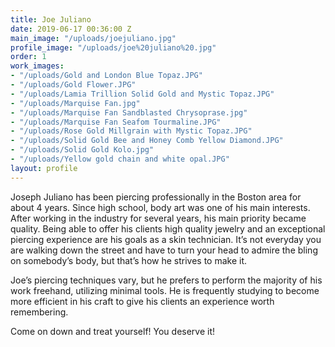 ```yaml
---
title: Joe Juliano
date: 2019-06-17 00:36:00 Z
main_image: "/uploads/joejuliano.jpg"
profile_image: "/uploads/joe%20juliano%20.jpg"
order: 1
work_images:
- "/uploads/Gold and London Blue Topaz.JPG"
- "/uploads/Gold Flower.JPG"
- "/uploads/Lamia Trillion Solid Gold and Mystic Topaz.JPG"
- "/uploads/Marquise Fan.jpg"
- "/uploads/Marquise Fan Sandblasted Chrysoprase.jpg"
- "/uploads/Marquise Fan Seafom Tourmaline.JPG"
- "/uploads/Rose Gold Millgrain with Mystic Topaz.JPG"
- "/uploads/Solid Gold Bee and Honey Comb Yellow Diamond.JPG"
- "/uploads/Solid Gold Kolo.jpg"
- "/uploads/Yellow gold chain and white opal.JPG"
layout: profile
---
```


Joseph Juliano has been piercing professionally in the Boston area for about 4 years. Since high school, body art was one of his main interests. After working in the industry for several years, his main priority became quality. Being able to offer his clients high quality jewelry and an exceptional piercing experience are his goals as a skin technician. It’s not everyday you are walking down the street and have to turn your head to admire the bling on somebody’s body, but that’s how he strives to make it.

Joe’s piercing techniques vary, but he prefers to perform the majority of his work freehand, utilizing minimal tools. He is frequently studying to become more efficient in his craft to give his clients an experience worth remembering.

Come on down and treat yourself! You deserve it!
